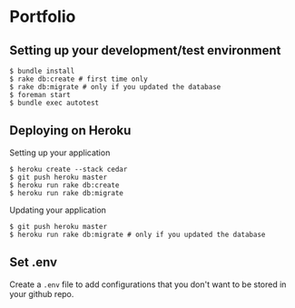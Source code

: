 Portfolio
=========

## Setting up your development/test environment

```
$ bundle install
$ rake db:create # first time only
$ rake db:migrate # only if you updated the database
$ foreman start
$ bundle exec autotest
```

## Deploying on Heroku

Setting up your application
```
$ heroku create --stack cedar
$ git push heroku master
$ heroku run rake db:create
$ heroku run rake db:migrate
```

Updating your application
```
$ git push heroku master
$ heroku run rake db:migrate # only if you updated the database
```

## Set .env

Create a `.env` file to add configurations that you don't want to be stored in your github repo.